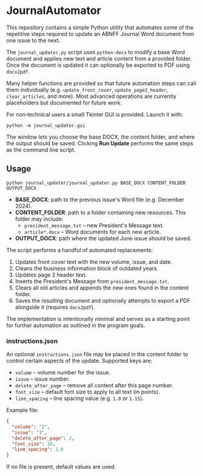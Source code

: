 # JournalAutomator

This repository contains a simple Python utility that automates some of the repetitive
steps required to update an ABNFF Journal Word document from one issue to the next.

The `journal_updater.py` script uses `python-docx` to modify a base Word document and
applies new text and article content from a provided folder. Once the document is
updated it can optionally be exported to PDF using `docx2pdf`.

Many helper functions are provided so that future automation steps can call them
individually (e.g. `update_front_cover`, `update_page2_header`, `clear_articles`,
and more). Most advanced operations are currently placeholders but documented
for future work.

For non‑technical users a small Tkinter GUI is provided. Launch it with:

```
python -m journal_updater.gui
```

The window lets you choose the base DOCX, the content folder, and where the
output should be saved. Clicking **Run Update** performs the same steps as the
command line script.
## Usage

```
python journal_updater/journal_updater.py BASE_DOCX CONTENT_FOLDER OUTPUT_DOCX
```

- **BASE_DOCX**: path to the previous issue's Word file (e.g. December 2024).
- **CONTENT_FOLDER**: path to a folder containing new resources. This folder may
  include:
  - `president_message.txt` – new President's Message text.
  - `article*.docx` – Word documents for each new article.
- **OUTPUT_DOCX**: path where the updated June issue should be saved.

The script performs a handful of automated replacements:

1. Updates front cover text with the new volume, issue, and date.
2. Cleans the business information block of outdated years.
3. Updates page 2 header text.
4. Inserts the President's Message from `president_message.txt`.
5. Clears all old articles and appends the new ones found in the
   content folder.
6. Saves the resulting document and optionally attempts to export a PDF
   alongside it (requires `docx2pdf`).

The implementation is intentionally minimal and serves as a starting
point for further automation as outlined in the program goals.

### instructions.json

An optional `instructions.json` file may be placed in the content folder to
control certain aspects of the update. Supported keys are:

- `volume` – volume number for the issue.
- `issue` – issue number.
- `delete_after_page` – remove all content after this page number.
- `font_size` – default font size to apply to all text (in points).
- `line_spacing` – line spacing value (e.g. `1.0` or `1.15`).

Example file:

```json
{
  "volume": "2",
  "issue": "3",
  "delete_after_page": 2,
  "font_size": 10,
  "line_spacing": 1.0
}
```

If no file is present, default values are used.
